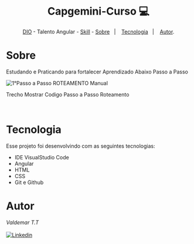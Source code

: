<h1 align="center"> Capgemini-Curso 💻 </h1>

<p align="center"> <a href="https://web.dio.me/home" target="_blank">DIO</a> - Talento Angular - <a href="https://www.linkedin.com/in/valdemar-teider-5336b394/" target="_blank">Skill</a> - <a href="http://capgeminischool.brazilsouth.cloudapp.azure.com/" target="_blank>capgeminischool</a> </p>

<p align="center">
<a href="#sobre">Sobre</a>&nbsp;&nbsp;&nbsp|&nbsp;&nbsp;&nbsp;
<a href="#tecnologia">Tecnologia</a>&nbsp;&nbsp;&nbsp|&nbsp;&nbsp;&nbsp;
<a href="#autor">Autor</a>.</p>

# Sobre
Estudando e Praticando para fortalecer Aprendizado Abaixo Passo a Passo


![1°Passo a Passo ROTEAMENTO Manual](https://github.com/1985Valdemar/Capgemini-Curso/assets/114195427/a148e479-9fa9-4080-8683-8898f24f21b3)
<p> Trecho Mostrar Codigo Passo a Passo Roteamento</p>

<br>

# Tecnologia

Esse projeto foi desenvolvindo com as seguintes tecnologias:

- IDE VisualStudio Code
- Angular
- HTML
- CSS
- Git e Github

# Autor

_Valdemar T.T_
<br>
<br>
[![Linkedin](https://img.shields.io/badge/VALDEMAR-0077B5?style=for-the-badge&logo=linkedin&logoColor=white)](https://www.linkedin.com/in/valdemar-teider-5336b394/)
